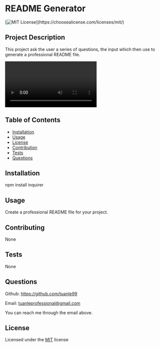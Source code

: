 # README Generator

  [![MIT License](https://img.shields.io/apm/l/atomic-design-ui.svg?)](https://choosealicense.com/licenses/mit/)

  ## Project Description
  
  This project ask the user a series of questions, the input which then use to generate a professional README file.

  ![instructional video](assets/instructions_video.mkv)
  
  ## Table of Contents
  
  * [Installation](#installation)
  * [Usage](#usage)
  * [License](#license)
  * [Contribution](#contributing)
  * [Tests](#tests)
  * [Questions](#questions)
  
  ## Installation
  
  npm install inquirer
  
  ## Usage
  
  Create a professional README file for your project.
  
  ## Contributing
  
  None
  
  ## Tests
  
  None
  
  ## Questions
  
  Github: https://github.com/tuanle99
  
  Email: tuanleprofessional@gmail.com
  
  You can reach me through the email above.

  ## License
  Licensed under the [MIT](https://choosealicense.com/licenses/mit/) license


